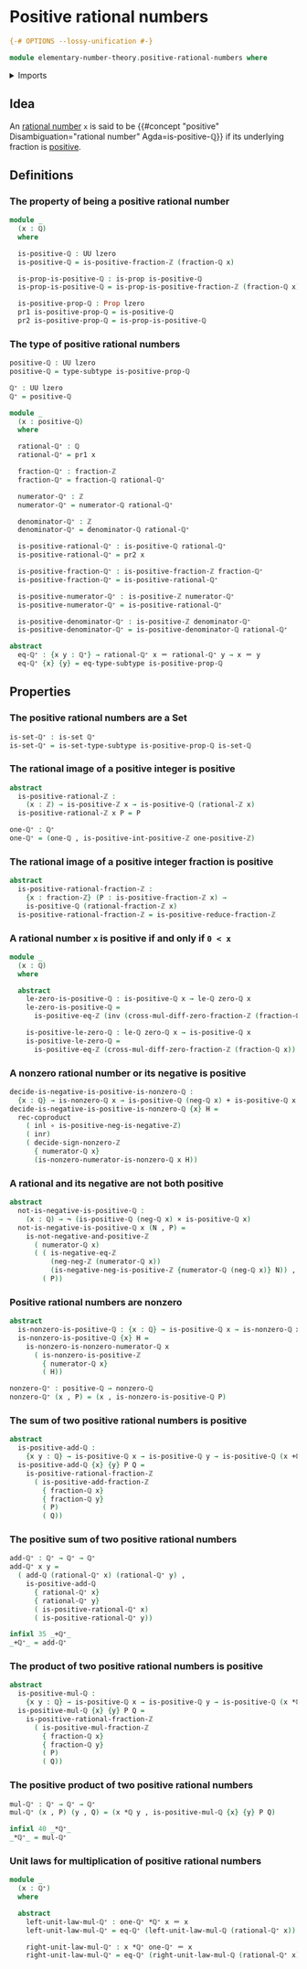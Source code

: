 # Positive rational numbers

```agda
{-# OPTIONS --lossy-unification #-}

module elementary-number-theory.positive-rational-numbers where
```

<details><summary>Imports</summary>

```agda
open import elementary-number-theory.addition-integer-fractions
open import elementary-number-theory.addition-rational-numbers
open import elementary-number-theory.cross-multiplication-difference-integer-fractions
open import elementary-number-theory.integer-fractions
open import elementary-number-theory.integers
open import elementary-number-theory.multiplication-integer-fractions
open import elementary-number-theory.multiplication-integers
open import elementary-number-theory.multiplication-rational-numbers
open import elementary-number-theory.negative-integers
open import elementary-number-theory.nonzero-rational-numbers
open import elementary-number-theory.positive-and-negative-integers
open import elementary-number-theory.positive-integer-fractions
open import elementary-number-theory.positive-integers
open import elementary-number-theory.rational-numbers
open import elementary-number-theory.reduced-integer-fractions
open import elementary-number-theory.strict-inequality-rational-numbers

open import foundation.cartesian-product-types
open import foundation.coproduct-types
open import foundation.dependent-pair-types
open import foundation.function-types
open import foundation.identity-types
open import foundation.negation
open import foundation.propositions
open import foundation.sets
open import foundation.subtypes
open import foundation.transport-along-identifications
open import foundation.universe-levels
```

</details>

## Idea

An [rational number](elementary-number-theory.rational-numbers.md) `x` is said
to be
{{#concept "positive" Disambiguation="rational number" Agda=is-positive-ℚ}} if
its underlying fraction is
[positive](elementary-number-theory.positive-integer-fractions.md).

## Definitions

### The property of being a positive rational number

```agda
module _
  (x : ℚ)
  where

  is-positive-ℚ : UU lzero
  is-positive-ℚ = is-positive-fraction-ℤ (fraction-ℚ x)

  is-prop-is-positive-ℚ : is-prop is-positive-ℚ
  is-prop-is-positive-ℚ = is-prop-is-positive-fraction-ℤ (fraction-ℚ x)

  is-positive-prop-ℚ : Prop lzero
  pr1 is-positive-prop-ℚ = is-positive-ℚ
  pr2 is-positive-prop-ℚ = is-prop-is-positive-ℚ
```

### The type of positive rational numbers

```agda
positive-ℚ : UU lzero
positive-ℚ = type-subtype is-positive-prop-ℚ

ℚ⁺ : UU lzero
ℚ⁺ = positive-ℚ

module _
  (x : positive-ℚ)
  where

  rational-ℚ⁺ : ℚ
  rational-ℚ⁺ = pr1 x

  fraction-ℚ⁺ : fraction-ℤ
  fraction-ℚ⁺ = fraction-ℚ rational-ℚ⁺

  numerator-ℚ⁺ : ℤ
  numerator-ℚ⁺ = numerator-ℚ rational-ℚ⁺

  denominator-ℚ⁺ : ℤ
  denominator-ℚ⁺ = denominator-ℚ rational-ℚ⁺

  is-positive-rational-ℚ⁺ : is-positive-ℚ rational-ℚ⁺
  is-positive-rational-ℚ⁺ = pr2 x

  is-positive-fraction-ℚ⁺ : is-positive-fraction-ℤ fraction-ℚ⁺
  is-positive-fraction-ℚ⁺ = is-positive-rational-ℚ⁺

  is-positive-numerator-ℚ⁺ : is-positive-ℤ numerator-ℚ⁺
  is-positive-numerator-ℚ⁺ = is-positive-rational-ℚ⁺

  is-positive-denominator-ℚ⁺ : is-positive-ℤ denominator-ℚ⁺
  is-positive-denominator-ℚ⁺ = is-positive-denominator-ℚ rational-ℚ⁺

abstract
  eq-ℚ⁺ : {x y : ℚ⁺} → rational-ℚ⁺ x ＝ rational-ℚ⁺ y → x ＝ y
  eq-ℚ⁺ {x} {y} = eq-type-subtype is-positive-prop-ℚ
```

## Properties

### The positive rational numbers are a Set

```agda
is-set-ℚ⁺ : is-set ℚ⁺
is-set-ℚ⁺ = is-set-type-subtype is-positive-prop-ℚ is-set-ℚ
```

### The rational image of a positive integer is positive

```agda
abstract
  is-positive-rational-ℤ :
    (x : ℤ) → is-positive-ℤ x → is-positive-ℚ (rational-ℤ x)
  is-positive-rational-ℤ x P = P

one-ℚ⁺ : ℚ⁺
one-ℚ⁺ = (one-ℚ , is-positive-int-positive-ℤ one-positive-ℤ)
```

### The rational image of a positive integer fraction is positive

```agda
abstract
  is-positive-rational-fraction-ℤ :
    {x : fraction-ℤ} (P : is-positive-fraction-ℤ x) →
    is-positive-ℚ (rational-fraction-ℤ x)
  is-positive-rational-fraction-ℤ = is-positive-reduce-fraction-ℤ
```

### A rational number `x` is positive if and only if `0 < x`

```agda
module _
  (x : ℚ)
  where

  abstract
    le-zero-is-positive-ℚ : is-positive-ℚ x → le-ℚ zero-ℚ x
    le-zero-is-positive-ℚ =
      is-positive-eq-ℤ (inv (cross-mul-diff-zero-fraction-ℤ (fraction-ℚ x)))

    is-positive-le-zero-ℚ : le-ℚ zero-ℚ x → is-positive-ℚ x
    is-positive-le-zero-ℚ =
      is-positive-eq-ℤ (cross-mul-diff-zero-fraction-ℤ (fraction-ℚ x))
```

### A nonzero rational number or its negative is positive

```agda
decide-is-negative-is-positive-is-nonzero-ℚ :
  {x : ℚ} → is-nonzero-ℚ x → is-positive-ℚ (neg-ℚ x) + is-positive-ℚ x
decide-is-negative-is-positive-is-nonzero-ℚ {x} H =
  rec-coproduct
    ( inl ∘ is-positive-neg-is-negative-ℤ)
    ( inr)
    ( decide-sign-nonzero-ℤ
      { numerator-ℚ x}
      (is-nonzero-numerator-is-nonzero-ℚ x H))
```

### A rational and its negative are not both positive

```agda
abstract
  not-is-negative-is-positive-ℚ :
    (x : ℚ) → ¬ (is-positive-ℚ (neg-ℚ x) × is-positive-ℚ x)
  not-is-negative-is-positive-ℚ x (N , P) =
    is-not-negative-and-positive-ℤ
      ( numerator-ℚ x)
      ( ( is-negative-eq-ℤ
          (neg-neg-ℤ (numerator-ℚ x))
          (is-negative-neg-is-positive-ℤ {numerator-ℚ (neg-ℚ x)} N)) ,
        ( P))
```

### Positive rational numbers are nonzero

```agda
abstract
  is-nonzero-is-positive-ℚ : {x : ℚ} → is-positive-ℚ x → is-nonzero-ℚ x
  is-nonzero-is-positive-ℚ {x} H =
    is-nonzero-is-nonzero-numerator-ℚ x
      ( is-nonzero-is-positive-ℤ
        { numerator-ℚ x}
        ( H))

nonzero-ℚ⁺ : positive-ℚ → nonzero-ℚ
nonzero-ℚ⁺ (x , P) = (x , is-nonzero-is-positive-ℚ P)
```

### The sum of two positive rational numbers is positive

```agda
abstract
  is-positive-add-ℚ :
    {x y : ℚ} → is-positive-ℚ x → is-positive-ℚ y → is-positive-ℚ (x +ℚ y)
  is-positive-add-ℚ {x} {y} P Q =
    is-positive-rational-fraction-ℤ
      ( is-positive-add-fraction-ℤ
        { fraction-ℚ x}
        { fraction-ℚ y}
        ( P)
        ( Q))
```

### The positive sum of two positive rational numbers

```agda
add-ℚ⁺ : ℚ⁺ → ℚ⁺ → ℚ⁺
add-ℚ⁺ x y =
  ( add-ℚ (rational-ℚ⁺ x) (rational-ℚ⁺ y) ,
    is-positive-add-ℚ
      { rational-ℚ⁺ x}
      { rational-ℚ⁺ y}
      ( is-positive-rational-ℚ⁺ x)
      ( is-positive-rational-ℚ⁺ y))

infixl 35 _+ℚ⁺_
_+ℚ⁺_ = add-ℚ⁺
```

### The product of two positive rational numbers is positive

```agda
abstract
  is-positive-mul-ℚ :
    {x y : ℚ} → is-positive-ℚ x → is-positive-ℚ y → is-positive-ℚ (x *ℚ y)
  is-positive-mul-ℚ {x} {y} P Q =
    is-positive-rational-fraction-ℤ
      ( is-positive-mul-fraction-ℤ
        { fraction-ℚ x}
        { fraction-ℚ y}
        ( P)
        ( Q))
```

### The positive product of two positive rational numbers

```agda
mul-ℚ⁺ : ℚ⁺ → ℚ⁺ → ℚ⁺
mul-ℚ⁺ (x , P) (y , Q) = (x *ℚ y , is-positive-mul-ℚ {x} {y} P Q)

infixl 40 _*ℚ⁺_
_*ℚ⁺_ = mul-ℚ⁺
```

### Unit laws for multiplication of positive rational numbers

```agda
module _
  (x : ℚ⁺)
  where

  abstract
    left-unit-law-mul-ℚ⁺ : one-ℚ⁺ *ℚ⁺ x ＝ x
    left-unit-law-mul-ℚ⁺ = eq-ℚ⁺ (left-unit-law-mul-ℚ (rational-ℚ⁺ x))

    right-unit-law-mul-ℚ⁺ : x *ℚ⁺ one-ℚ⁺ ＝ x
    right-unit-law-mul-ℚ⁺ = eq-ℚ⁺ (right-unit-law-mul-ℚ (rational-ℚ⁺ x))
```
